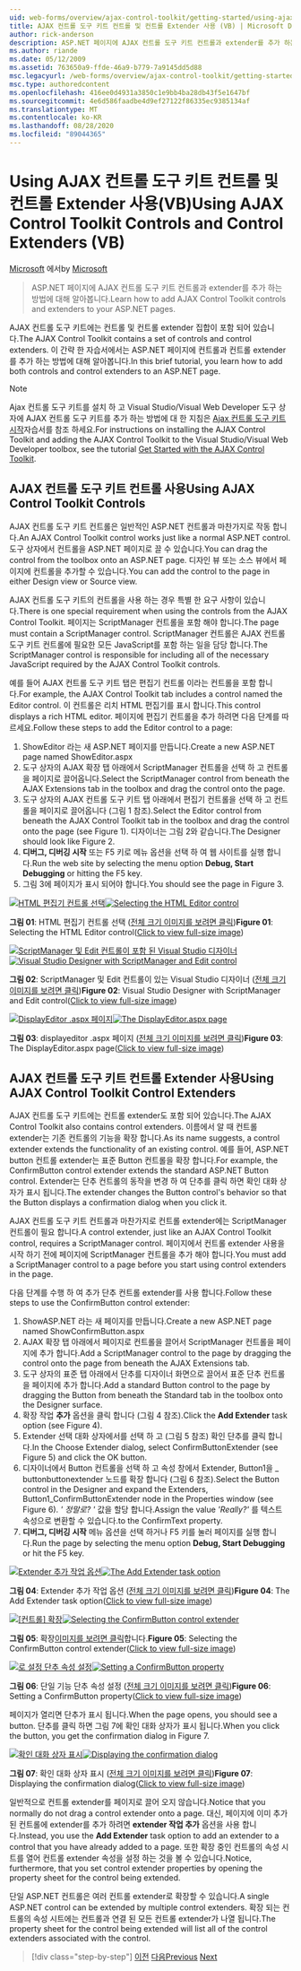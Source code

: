```yaml
---
uid: web-forms/overview/ajax-control-toolkit/getting-started/using-ajax-control-toolkit-controls-and-control-extenders-vb
title: AJAX 컨트롤 도구 키트 컨트롤 및 컨트롤 Extender 사용 (VB) | Microsoft Docs
author: rick-anderson
description: ASP.NET 페이지에 AJAX 컨트롤 도구 키트 컨트롤과 extender를 추가 하는 방법에 대해 알아봅니다.
ms.author: riande
ms.date: 05/12/2009
ms.assetid: 763650a9-ffde-46a9-b779-7a9145dd5d88
msc.legacyurl: /web-forms/overview/ajax-control-toolkit/getting-started/using-ajax-control-toolkit-controls-and-control-extenders-vb
msc.type: authoredcontent
ms.openlocfilehash: 416ee0d4931a3850c1e9bb4ba28db43f5e1647bf
ms.sourcegitcommit: 4e6d586faadbe4d9ef27122f86335ec9385134af
ms.translationtype: MT
ms.contentlocale: ko-KR
ms.lasthandoff: 08/28/2020
ms.locfileid: "89044365"
---
```

# <a name="using-ajax-control-toolkit-controls-and-control-extenders-vb"></a><span data-ttu-id="9664b-103">Using AJAX 컨트롤 도구 키트 컨트롤 및 컨트롤 Extender 사용(VB)</span><span class="sxs-lookup"><span data-stu-id="9664b-103">Using AJAX Control Toolkit Controls and Control Extenders (VB)</span></span>

<span data-ttu-id="9664b-104">[Microsoft](https://github.com/microsoft) 에서</span><span class="sxs-lookup"><span data-stu-id="9664b-104">by [Microsoft](https://github.com/microsoft)</span></span>

> <span data-ttu-id="9664b-105">ASP.NET 페이지에 AJAX 컨트롤 도구 키트 컨트롤과 extender를 추가 하는 방법에 대해 알아봅니다.</span><span class="sxs-lookup"><span data-stu-id="9664b-105">Learn how to add AJAX Control Toolkit controls and extenders to your ASP.NET pages.</span></span>

<span data-ttu-id="9664b-106">AJAX 컨트롤 도구 키트에는 컨트롤 및 컨트롤 extender 집합이 포함 되어 있습니다.</span><span class="sxs-lookup"><span data-stu-id="9664b-106">The AJAX Control Toolkit contains a set of controls and control extenders.</span></span> <span data-ttu-id="9664b-107">이 간략 한 자습서에서는 ASP.NET 페이지에 컨트롤과 컨트롤 extender를 추가 하는 방법에 대해 알아봅니다.</span><span class="sxs-lookup"><span data-stu-id="9664b-107">In this brief tutorial, you learn how to add both controls and control extenders to an ASP.NET page.</span></span>

> [!NOTE] 
> 
> <span data-ttu-id="9664b-108">Ajax 컨트롤 도구 키트를 설치 하 고 Visual Studio/Visual Web Developer 도구 상자에 AJAX 컨트롤 도구 키트를 추가 하는 방법에 대 한 지침은 [Ajax 컨트롤 도구 키트 시작](get-started-with-the-ajax-control-toolkit-vb.md)자습서를 참조 하세요.</span><span class="sxs-lookup"><span data-stu-id="9664b-108">For instructions on installing the AJAX Control Toolkit and adding the AJAX Control Toolkit to the Visual Studio/Visual Web Developer toolbox, see the tutorial [Get Started with the AJAX Control Toolkit](get-started-with-the-ajax-control-toolkit-vb.md).</span></span>

## <a name="using-ajax-control-toolkit-controls"></a><span data-ttu-id="9664b-109">AJAX 컨트롤 도구 키트 컨트롤 사용</span><span class="sxs-lookup"><span data-stu-id="9664b-109">Using AJAX Control Toolkit Controls</span></span>

<span data-ttu-id="9664b-110">AJAX 컨트롤 도구 키트 컨트롤은 일반적인 ASP.NET 컨트롤과 마찬가지로 작동 합니다.</span><span class="sxs-lookup"><span data-stu-id="9664b-110">An AJAX Control Toolkit control works just like a normal ASP.NET control.</span></span> <span data-ttu-id="9664b-111">도구 상자에서 컨트롤을 ASP.NET 페이지로 끌 수 있습니다.</span><span class="sxs-lookup"><span data-stu-id="9664b-111">You can drag the control from the toolbox onto an ASP.NET page.</span></span> <span data-ttu-id="9664b-112">디자인 뷰 또는 소스 뷰에서 페이지에 컨트롤을 추가할 수 있습니다.</span><span class="sxs-lookup"><span data-stu-id="9664b-112">You can add the control to the page in either Design view or Source view.</span></span>

<span data-ttu-id="9664b-113">AJAX 컨트롤 도구 키트의 컨트롤을 사용 하는 경우 특별 한 요구 사항이 있습니다.</span><span class="sxs-lookup"><span data-stu-id="9664b-113">There is one special requirement when using the controls from the AJAX Control Toolkit.</span></span> <span data-ttu-id="9664b-114">페이지는 ScriptManager 컨트롤을 포함 해야 합니다.</span><span class="sxs-lookup"><span data-stu-id="9664b-114">The page must contain a ScriptManager control.</span></span> <span data-ttu-id="9664b-115">ScriptManager 컨트롤은 AJAX 컨트롤 도구 키트 컨트롤에 필요한 모든 JavaScript를 포함 하는 일을 담당 합니다.</span><span class="sxs-lookup"><span data-stu-id="9664b-115">The ScriptManager control is responsible for including all of the necessary JavaScript required by the AJAX Control Toolkit controls.</span></span>

<span data-ttu-id="9664b-116">예를 들어 AJAX 컨트롤 도구 키트 탭은 편집기 컨트롤 이라는 컨트롤을 포함 합니다.</span><span class="sxs-lookup"><span data-stu-id="9664b-116">For example, the AJAX Control Toolkit tab includes a control named the Editor control.</span></span> <span data-ttu-id="9664b-117">이 컨트롤은 리치 HTML 편집기를 표시 합니다.</span><span class="sxs-lookup"><span data-stu-id="9664b-117">This control displays a rich HTML editor.</span></span> <span data-ttu-id="9664b-118">페이지에 편집기 컨트롤을 추가 하려면 다음 단계를 따르세요.</span><span class="sxs-lookup"><span data-stu-id="9664b-118">Follow these steps to add the Editor control to a page:</span></span>

1. <span data-ttu-id="9664b-119">ShowEditor 라는 새 ASP.NET 페이지를 만듭니다.</span><span class="sxs-lookup"><span data-stu-id="9664b-119">Create a new ASP.NET page named ShowEditor.aspx</span></span>
2. <span data-ttu-id="9664b-120">도구 상자의 AJAX 확장 탭 아래에서 ScriptManager 컨트롤을 선택 하 고 컨트롤을 페이지로 끌어옵니다.</span><span class="sxs-lookup"><span data-stu-id="9664b-120">Select the ScriptManager control from beneath the AJAX Extensions tab in the toolbox and drag the control onto the page.</span></span>
3. <span data-ttu-id="9664b-121">도구 상자의 AJAX 컨트롤 도구 키트 탭 아래에서 편집기 컨트롤을 선택 하 고 컨트롤을 페이지로 끌어옵니다 (그림 1 참조).</span><span class="sxs-lookup"><span data-stu-id="9664b-121">Select the Editor control from beneath the AJAX Control Toolkit tab in the toolbox and drag the control onto the page (see Figure 1).</span></span> <span data-ttu-id="9664b-122">디자이너는 그림 2와 같습니다.</span><span class="sxs-lookup"><span data-stu-id="9664b-122">The Designer should look like Figure 2.</span></span>
4. <span data-ttu-id="9664b-123">**디버그, 디버깅 시작** 또는 F5 키로 메뉴 옵션을 선택 하 여 웹 사이트를 실행 합니다.</span><span class="sxs-lookup"><span data-stu-id="9664b-123">Run the web site by selecting the menu option **Debug, Start Debugging** or hitting the F5 key.</span></span>
5. <span data-ttu-id="9664b-124">그림 3에 페이지가 표시 되어야 합니다.</span><span class="sxs-lookup"><span data-stu-id="9664b-124">You should see the page in Figure 3.</span></span>

<span data-ttu-id="9664b-125">[![HTML 편집기 컨트롤 선택](using-ajax-control-toolkit-controls-and-control-extenders-vb/_static/image1.jpg)](using-ajax-control-toolkit-controls-and-control-extenders-vb/_static/image1.png)</span><span class="sxs-lookup"><span data-stu-id="9664b-125">[![Selecting the HTML Editor control](using-ajax-control-toolkit-controls-and-control-extenders-vb/_static/image1.jpg)](using-ajax-control-toolkit-controls-and-control-extenders-vb/_static/image1.png)</span></span>

<span data-ttu-id="9664b-126">**그림 01**: HTML 편집기 컨트롤 선택 ([전체 크기 이미지를 보려면 클릭](using-ajax-control-toolkit-controls-and-control-extenders-vb/_static/image2.png))</span><span class="sxs-lookup"><span data-stu-id="9664b-126">**Figure 01**: Selecting the HTML Editor control([Click to view full-size image](using-ajax-control-toolkit-controls-and-control-extenders-vb/_static/image2.png))</span></span>

<span data-ttu-id="9664b-127">[![ScriptManager 및 Edit 컨트롤이 포함 된 Visual Studio 디자이너](using-ajax-control-toolkit-controls-and-control-extenders-vb/_static/image2.jpg)](using-ajax-control-toolkit-controls-and-control-extenders-vb/_static/image3.png)</span><span class="sxs-lookup"><span data-stu-id="9664b-127">[![Visual Studio Designer with ScriptManager and Edit control](using-ajax-control-toolkit-controls-and-control-extenders-vb/_static/image2.jpg)](using-ajax-control-toolkit-controls-and-control-extenders-vb/_static/image3.png)</span></span>

<span data-ttu-id="9664b-128">**그림 02**: ScriptManager 및 Edit 컨트롤이 있는 Visual Studio 디자이너 ([전체 크기 이미지를 보려면 클릭](using-ajax-control-toolkit-controls-and-control-extenders-vb/_static/image4.png))</span><span class="sxs-lookup"><span data-stu-id="9664b-128">**Figure 02**: Visual Studio Designer with ScriptManager and Edit control([Click to view full-size image](using-ajax-control-toolkit-controls-and-control-extenders-vb/_static/image4.png))</span></span>

<span data-ttu-id="9664b-129">[![DisplayEditor .aspx 페이지](using-ajax-control-toolkit-controls-and-control-extenders-vb/_static/image3.jpg)](using-ajax-control-toolkit-controls-and-control-extenders-vb/_static/image5.png)</span><span class="sxs-lookup"><span data-stu-id="9664b-129">[![The DisplayEditor.aspx page](using-ajax-control-toolkit-controls-and-control-extenders-vb/_static/image3.jpg)](using-ajax-control-toolkit-controls-and-control-extenders-vb/_static/image5.png)</span></span>

<span data-ttu-id="9664b-130">**그림 03**: displayeditor .aspx 페이지 ([전체 크기 이미지를 보려면 클릭](using-ajax-control-toolkit-controls-and-control-extenders-vb/_static/image6.png))</span><span class="sxs-lookup"><span data-stu-id="9664b-130">**Figure 03**: The DisplayEditor.aspx page([Click to view full-size image](using-ajax-control-toolkit-controls-and-control-extenders-vb/_static/image6.png))</span></span>

## <a name="using-ajax-control-toolkit-control-extenders"></a><span data-ttu-id="9664b-131">AJAX 컨트롤 도구 키트 컨트롤 Extender 사용</span><span class="sxs-lookup"><span data-stu-id="9664b-131">Using AJAX Control Toolkit Control Extenders</span></span>

<span data-ttu-id="9664b-132">AJAX 컨트롤 도구 키트에는 컨트롤 extender도 포함 되어 있습니다.</span><span class="sxs-lookup"><span data-stu-id="9664b-132">The AJAX Control Toolkit also contains control extenders.</span></span> <span data-ttu-id="9664b-133">이름에서 알 때 컨트롤 extender는 기존 컨트롤의 기능을 확장 합니다.</span><span class="sxs-lookup"><span data-stu-id="9664b-133">As its name suggests, a control extender extends the functionality of an existing control.</span></span> <span data-ttu-id="9664b-134">예를 들어, ASP.NET button 컨트롤 extender는 표준 Button 컨트롤을 확장 합니다.</span><span class="sxs-lookup"><span data-stu-id="9664b-134">For example, the ConfirmButton control extender extends the standard ASP.NET Button control.</span></span> <span data-ttu-id="9664b-135">Extender는 단추 컨트롤의 동작을 변경 하 여 단추를 클릭 하면 확인 대화 상자가 표시 됩니다.</span><span class="sxs-lookup"><span data-stu-id="9664b-135">The extender changes the Button control's behavior so that the Button displays a confirmation dialog when you click it.</span></span>

<span data-ttu-id="9664b-136">AJAX 컨트롤 도구 키트 컨트롤과 마찬가지로 컨트롤 extender에는 ScriptManager 컨트롤이 필요 합니다.</span><span class="sxs-lookup"><span data-stu-id="9664b-136">A control extender, just like an AJAX Control Toolkit control, requires a ScriptManager control.</span></span> <span data-ttu-id="9664b-137">페이지에서 컨트롤 extender 사용을 시작 하기 전에 페이지에 ScriptManager 컨트롤을 추가 해야 합니다.</span><span class="sxs-lookup"><span data-stu-id="9664b-137">You must add a ScriptManager control to a page before you start using control extenders in the page.</span></span>

<span data-ttu-id="9664b-138">다음 단계를 수행 하 여 추가 단추 컨트롤 extender를 사용 합니다.</span><span class="sxs-lookup"><span data-stu-id="9664b-138">Follow these steps to use the ConfirmButton control extender:</span></span>

1. <span data-ttu-id="9664b-139">ShowASP.NET 라는 새 페이지를 만듭니다.</span><span class="sxs-lookup"><span data-stu-id="9664b-139">Create a new ASP.NET page named ShowConfirmButton.aspx</span></span>
2. <span data-ttu-id="9664b-140">AJAX 확장 탭 아래에서 페이지로 컨트롤을 끌어서 ScriptManager 컨트롤을 페이지에 추가 합니다.</span><span class="sxs-lookup"><span data-stu-id="9664b-140">Add a ScriptManager control to the page by dragging the control onto the page from beneath the AJAX Extensions tab.</span></span>
3. <span data-ttu-id="9664b-141">도구 상자의 표준 탭 아래에서 단추를 디자이너 화면으로 끌어서 표준 단추 컨트롤을 페이지에 추가 합니다.</span><span class="sxs-lookup"><span data-stu-id="9664b-141">Add a standard Button control to the page by dragging the Button from beneath the Standard tab in the toolbox onto the Designer surface.</span></span>
4. <span data-ttu-id="9664b-142">확장 작업 **추가** 옵션을 클릭 합니다 (그림 4 참조).</span><span class="sxs-lookup"><span data-stu-id="9664b-142">Click the **Add Extender** task option (see Figure 4).</span></span>
5. <span data-ttu-id="9664b-143">Extender 선택 대화 상자에서를 선택 하 고 (그림 5 참조) 확인 단추를 클릭 합니다.</span><span class="sxs-lookup"><span data-stu-id="9664b-143">In the Choose Extender dialog, select ConfirmButtonExtender (see Figure 5) and click the OK button.</span></span>
6. <span data-ttu-id="9664b-144">디자이너에서 Button 컨트롤을 선택 하 고 속성 창에서 Extender, Button1을 \_ buttonbuttonextender 노드를 확장 합니다 (그림 6 참조).</span><span class="sxs-lookup"><span data-stu-id="9664b-144">Select the Button control in the Designer and expand the Extenders, Button1\_ConfirmButtonExtender node in the Properties window (see Figure 6).</span></span> <span data-ttu-id="9664b-145">*' 정말로? '* 값을 할당 합니다.</span><span class="sxs-lookup"><span data-stu-id="9664b-145">Assign the value *'Really?'*</span></span> <span data-ttu-id="9664b-146">를 텍스트 속성으로 변환할 수 있습니다.</span><span class="sxs-lookup"><span data-stu-id="9664b-146">to the ConfirmText property.</span></span>
7. <span data-ttu-id="9664b-147">**디버그, 디버깅 시작** 메뉴 옵션을 선택 하거나 F5 키를 눌러 페이지를 실행 합니다.</span><span class="sxs-lookup"><span data-stu-id="9664b-147">Run the page by selecting the menu option **Debug, Start Debugging** or hit the F5 key.</span></span>

<span data-ttu-id="9664b-148">[![Extender 추가 작업 옵션](using-ajax-control-toolkit-controls-and-control-extenders-vb/_static/image4.jpg)](using-ajax-control-toolkit-controls-and-control-extenders-vb/_static/image7.png)</span><span class="sxs-lookup"><span data-stu-id="9664b-148">[![The Add Extender task option](using-ajax-control-toolkit-controls-and-control-extenders-vb/_static/image4.jpg)](using-ajax-control-toolkit-controls-and-control-extenders-vb/_static/image7.png)</span></span>

<span data-ttu-id="9664b-149">**그림 04**: Extender 추가 작업 옵션 ([전체 크기 이미지를 보려면 클릭](using-ajax-control-toolkit-controls-and-control-extenders-vb/_static/image8.png))</span><span class="sxs-lookup"><span data-stu-id="9664b-149">**Figure 04**: The Add Extender task option([Click to view full-size image](using-ajax-control-toolkit-controls-and-control-extenders-vb/_static/image8.png))</span></span>

<span data-ttu-id="9664b-150">[![[컨트롤] 확장](using-ajax-control-toolkit-controls-and-control-extenders-vb/_static/image5.jpg)](using-ajax-control-toolkit-controls-and-control-extenders-vb/_static/image9.png)</span><span class="sxs-lookup"><span data-stu-id="9664b-150">[![Selecting the ConfirmButton control extender](using-ajax-control-toolkit-controls-and-control-extenders-vb/_static/image5.jpg)](using-ajax-control-toolkit-controls-and-control-extenders-vb/_static/image9.png)</span></span>

<span data-ttu-id="9664b-151">**그림 05**: 확장[이미지를 보려면 클릭](using-ajax-control-toolkit-controls-and-control-extenders-vb/_static/image10.png)합니다.</span><span class="sxs-lookup"><span data-stu-id="9664b-151">**Figure 05**: Selecting the ConfirmButton control extender([Click to view full-size image](using-ajax-control-toolkit-controls-and-control-extenders-vb/_static/image10.png))</span></span>

<span data-ttu-id="9664b-152">[![로 설정 단추 속성 설정](using-ajax-control-toolkit-controls-and-control-extenders-vb/_static/image6.jpg)](using-ajax-control-toolkit-controls-and-control-extenders-vb/_static/image11.png)</span><span class="sxs-lookup"><span data-stu-id="9664b-152">[![Setting a ConfirmButton property](using-ajax-control-toolkit-controls-and-control-extenders-vb/_static/image6.jpg)](using-ajax-control-toolkit-controls-and-control-extenders-vb/_static/image11.png)</span></span>

<span data-ttu-id="9664b-153">**그림 06**: 단일 기능 단추 속성 설정 ([전체 크기 이미지를 보려면 클릭](using-ajax-control-toolkit-controls-and-control-extenders-vb/_static/image12.png))</span><span class="sxs-lookup"><span data-stu-id="9664b-153">**Figure 06**: Setting a ConfirmButton property([Click to view full-size image](using-ajax-control-toolkit-controls-and-control-extenders-vb/_static/image12.png))</span></span>

<span data-ttu-id="9664b-154">페이지가 열리면 단추가 표시 됩니다.</span><span class="sxs-lookup"><span data-stu-id="9664b-154">When the page opens, you should see a button.</span></span> <span data-ttu-id="9664b-155">단추를 클릭 하면 그림 7에 확인 대화 상자가 표시 됩니다.</span><span class="sxs-lookup"><span data-stu-id="9664b-155">When you click the button, you get the confirmation dialog in Figure 7.</span></span>

<span data-ttu-id="9664b-156">[![확인 대화 상자 표시](using-ajax-control-toolkit-controls-and-control-extenders-vb/_static/image7.jpg)](using-ajax-control-toolkit-controls-and-control-extenders-vb/_static/image13.png)</span><span class="sxs-lookup"><span data-stu-id="9664b-156">[![Displaying the confirmation dialog](using-ajax-control-toolkit-controls-and-control-extenders-vb/_static/image7.jpg)](using-ajax-control-toolkit-controls-and-control-extenders-vb/_static/image13.png)</span></span>

<span data-ttu-id="9664b-157">**그림 07**: 확인 대화 상자 표시 ([전체 크기 이미지를 보려면 클릭](using-ajax-control-toolkit-controls-and-control-extenders-vb/_static/image14.png))</span><span class="sxs-lookup"><span data-stu-id="9664b-157">**Figure 07**: Displaying the confirmation dialog([Click to view full-size image](using-ajax-control-toolkit-controls-and-control-extenders-vb/_static/image14.png))</span></span>

<span data-ttu-id="9664b-158">일반적으로 컨트롤 extender를 페이지로 끌어 오지 않습니다.</span><span class="sxs-lookup"><span data-stu-id="9664b-158">Notice that you normally do not drag a control extender onto a page.</span></span> <span data-ttu-id="9664b-159">대신, 페이지에 이미 추가 된 컨트롤에 extender를 추가 하려면 **extender 작업 추가** 옵션을 사용 합니다.</span><span class="sxs-lookup"><span data-stu-id="9664b-159">Instead, you use the **Add Extender** task option to add an extender to a control that you have already added to a page.</span></span> <span data-ttu-id="9664b-160">또한 확장 중인 컨트롤의 속성 시트를 열어 컨트롤 extender 속성을 설정 하는 것을 볼 수 있습니다.</span><span class="sxs-lookup"><span data-stu-id="9664b-160">Notice, furthermore, that you set control extender properties by opening the property sheet for the control being extended.</span></span>

<span data-ttu-id="9664b-161">단일 ASP.NET 컨트롤은 여러 컨트롤 extender로 확장할 수 있습니다.</span><span class="sxs-lookup"><span data-stu-id="9664b-161">A single ASP.NET control can be extended by multiple control extenders.</span></span> <span data-ttu-id="9664b-162">확장 되는 컨트롤의 속성 시트에는 컨트롤과 연결 된 모든 컨트롤 extender가 나열 됩니다.</span><span class="sxs-lookup"><span data-stu-id="9664b-162">The property sheet for the control being extended will list all of the control extenders associated with the control.</span></span>

> [!div class="step-by-step"]
> <span data-ttu-id="9664b-163">[이전](get-started-with-the-ajax-control-toolkit-vb.md)
> [다음](creating-a-custom-ajax-control-toolkit-control-extender-vb.md)</span><span class="sxs-lookup"><span data-stu-id="9664b-163">[Previous](get-started-with-the-ajax-control-toolkit-vb.md)
[Next](creating-a-custom-ajax-control-toolkit-control-extender-vb.md)</span></span>
